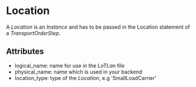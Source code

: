 # Location

A *Location* is an *Instance* and has to be passed in the Location statement of a *TransportOrderStep*.

## Attributes

* logical_name: name for use in the *LoTLan* file 
* physical_name: name which is used in your backend
* location_type: type of the *Location*, e.g 'SmallLoadCarrier'